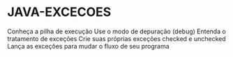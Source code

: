 # JAVA-EXCECOES
Conheça a pilha de execução Use o modo de depuração (debug) Entenda o tratamento de exceções Crie suas próprias exceções checked e unchecked Lança as exceções para mudar o fluxo de seu programa
